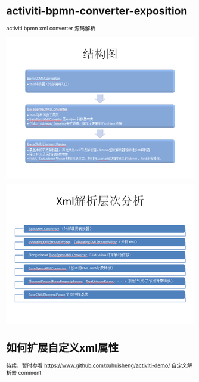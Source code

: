 activiti-bpmn-converter-exposition
==================================

activiti bpmn xml converter 源码解析

![结构图](https://github.com/izerui/activiti-bpmn-converter-exposition/blob/master/20130814152119.png)

![层次分析](https://github.com/izerui/activiti-bpmn-converter-exposition/blob/master/20130814152130.png)


如何扩展自定义xml属性
=====================

待续，暂时参看 
https://www.github.com/xuhuisheng/activiti-demo/
自定义解析器 comment
